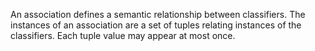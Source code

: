 An association defines a semantic relationship between classifiers. The instances of an association are a set of tuples relating instances of the classifiers. Each tuple value may appear at most once.